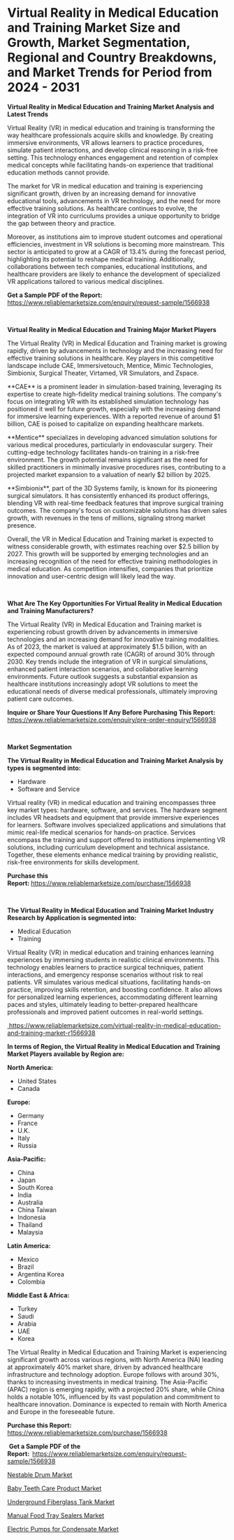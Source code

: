 <p><h1>Virtual Reality in Medical Education and Training Market Size and Growth, Market Segmentation, Regional and Country Breakdowns, and Market Trends for Period from 2024 -  2031</h1></p><p><strong>Virtual Reality in Medical Education and Training Market Analysis and Latest Trends</strong></p>
<p><p>Virtual Reality (VR) in medical education and training is transforming the way healthcare professionals acquire skills and knowledge. By creating immersive environments, VR allows learners to practice procedures, simulate patient interactions, and develop clinical reasoning in a risk-free setting. This technology enhances engagement and retention of complex medical concepts while facilitating hands-on experience that traditional education methods cannot provide.</p><p>The market for VR in medical education and training is experiencing significant growth, driven by an increasing demand for innovative educational tools, advancements in VR technology, and the need for more effective training solutions. As healthcare continues to evolve, the integration of VR into curriculums provides a unique opportunity to bridge the gap between theory and practice. </p><p>Moreover, as institutions aim to improve student outcomes and operational efficiencies, investment in VR solutions is becoming more mainstream. This sector is anticipated to grow at a CAGR of 13.4% during the forecast period, highlighting its potential to reshape medical training. Additionally, collaborations between tech companies, educational institutions, and healthcare providers are likely to enhance the development of specialized VR applications tailored to various medical disciplines.</p></p>
<p><strong>Get a Sample PDF of the Report:&nbsp;</strong> <a href="https://www.reliablemarketsize.com/enquiry/request-sample/1566938">https://www.reliablemarketsize.com/enquiry/request-sample/1566938</a></p>
<p>&nbsp;</p>
<p><strong>Virtual Reality in Medical Education and Training Major Market Players</strong></p>
<p><p>The Virtual Reality (VR) in Medical Education and Training market is growing rapidly, driven by advancements in technology and the increasing need for effective training solutions in healthcare. Key players in this competitive landscape include CAE, Immersivetouch, Mentice, Mimic Technologies, Simbionix, Surgical Theater, Virtamed, VR Simulators, and Zspace.</p><p>**CAE** is a prominent leader in simulation-based training, leveraging its expertise to create high-fidelity medical training solutions. The company's focus on integrating VR with its established simulation technology has positioned it well for future growth, especially with the increasing demand for immersive learning experiences. With a reported revenue of around $1 billion, CAE is poised to capitalize on expanding healthcare markets.</p><p>**Mentice** specializes in developing advanced simulation solutions for various medical procedures, particularly in endovascular surgery. Their cutting-edge technology facilitates hands-on training in a risk-free environment. The growth potential remains significant as the need for skilled practitioners in minimally invasive procedures rises, contributing to a projected market expansion to a valuation of nearly $2 billion by 2025.</p><p>**Simbionix**, part of the 3D Systems family, is known for its pioneering surgical simulators. It has consistently enhanced its product offerings, blending VR with real-time feedback features that improve surgical training outcomes. The company's focus on customizable solutions has driven sales growth, with revenues in the tens of millions, signaling strong market presence.</p><p>Overall, the VR in Medical Education and Training market is expected to witness considerable growth, with estimates reaching over $2.5 billion by 2027. This growth will be supported by emerging technologies and an increasing recognition of the need for effective training methodologies in medical education. As competition intensifies, companies that prioritize innovation and user-centric design will likely lead the way.</p></p>
<p>&nbsp;</p>
<p><strong>What Are The Key Opportunities For Virtual Reality in Medical Education and Training Manufacturers?</strong></p>
<p><p>The Virtual Reality (VR) in Medical Education and Training market is experiencing robust growth driven by advancements in immersive technologies and an increasing demand for innovative training modalities. As of 2023, the market is valued at approximately $1.5 billion, with an expected compound annual growth rate (CAGR) of around 30% through 2030. Key trends include the integration of VR in surgical simulations, enhanced patient interaction scenarios, and collaborative learning environments. Future outlook suggests a substantial expansion as healthcare institutions increasingly adopt VR solutions to meet the educational needs of diverse medical professionals, ultimately improving patient care outcomes.</p></p>
<p><strong>Inquire or Share Your Questions If Any Before Purchasing This Report:</strong> <a href="https://www.reliablemarketsize.com/enquiry/pre-order-enquiry/1566938">https://www.reliablemarketsize.com/enquiry/pre-order-enquiry/1566938</a></p>
<p>&nbsp;</p>
<p><strong>Market Segmentation</strong></p>
<p><strong>The Virtual Reality in Medical Education and Training Market Analysis by types is segmented into:</strong></p>
<p><ul><li>Hardware</li><li>Software and Service</li></ul></p>
<p><p>Virtual reality (VR) in medical education and training encompasses three key market types: hardware, software, and services. The hardware segment includes VR headsets and equipment that provide immersive experiences for learners. Software involves specialized applications and simulations that mimic real-life medical scenarios for hands-on practice. Services encompass the training and support offered to institutions implementing VR solutions, including curriculum development and technical assistance. Together, these elements enhance medical training by providing realistic, risk-free environments for skills development.</p></p>
<p><strong>Purchase this Report:&nbsp;</strong><a href="https://www.reliablemarketsize.com/purchase/1566938">https://www.reliablemarketsize.com/purchase/1566938</a></p>
<p>&nbsp;</p>
<p><strong>The Virtual Reality in Medical Education and Training Market Industry Research by Application is segmented into:</strong></p>
<p><ul><li>Medical Education</li><li>Training</li></ul></p>
<p><p>Virtual Reality (VR) in medical education and training enhances learning experiences by immersing students in realistic clinical environments. This technology enables learners to practice surgical techniques, patient interactions, and emergency response scenarios without risk to real patients. VR simulates various medical situations, facilitating hands-on practice, improving skills retention, and boosting confidence. It also allows for personalized learning experiences, accommodating different learning paces and styles, ultimately leading to better-prepared healthcare professionals and improved patient outcomes in real-world settings.</p></p>
<p><a href="https://www.reliablemarketsize.com/virtual-reality-in-medical-education-and-training-market-r1566938">&nbsp;https://www.reliablemarketsize.com/virtual-reality-in-medical-education-and-training-market-r1566938</a></p>
<p><strong>In terms of Region, the Virtual Reality in Medical Education and Training Market Players available by Region are:</strong></p>
<p>
    <p> <strong> North America: </strong>
        <ul>
            <li>United States</li>
            <li>Canada</li>
        </ul>
        </p> 
    <p> <strong> Europe: </strong>
        <ul>
            <li>Germany</li>
            <li>France</li>
            <li>U.K.</li>
            <li>Italy</li>
            <li>Russia</li>
        </ul>
        </p> 
    <p> <strong> Asia-Pacific: </strong>
        <ul>
            <li>China</li>
            <li>Japan</li>
            <li>South Korea</li>
            <li>India</li>
            <li>Australia</li>
            <li>China Taiwan</li>
            <li>Indonesia</li>
            <li>Thailand</li>
            <li>Malaysia</li>
        </ul>
        </p> 
    <p> <strong> Latin America: </strong>
        <ul>
            <li>Mexico</li>
            <li>Brazil</li>
            <li>Argentina Korea</li>
            <li>Colombia</li>
        </ul>
        </p> 
    <p> <strong> Middle East & Africa: </strong>
        <ul>
            <li>Turkey</li>
            <li>Saudi</li>
            <li>Arabia</li>
            <li>UAE</li>
            <li>Korea</li>
        </ul>
    </p>
    </p>
<p><p>The Virtual Reality in Medical Education and Training Market is experiencing significant growth across various regions, with North America (NA) leading at approximately 40% market share, driven by advanced healthcare infrastructure and technology adoption. Europe follows with around 30%, thanks to increasing investments in medical training. The Asia-Pacific (APAC) region is emerging rapidly, with a projected 20% share, while China holds a notable 10%, influenced by its vast population and commitment to healthcare innovation. Dominance is expected to remain with North America and Europe in the foreseeable future.</p></p>
<p><strong>Purchase this Report: </strong><a href="https://www.reliablemarketsize.com/purchase/1566938">https://www.reliablemarketsize.com/purchase/1566938</a></p>
<p>&nbsp;<strong>Get a Sample PDF of the Report:&nbsp;&nbsp;</strong><a href="https://www.reliablemarketsize.com/enquiry/request-sample/1566938">https://www.reliablemarketsize.com/enquiry/request-sample/1566938</a></p>
<p><strong></strong></p>
<p><p><a href="https://issuu.com/reportprime-2/docs/nestable-drum-market-size-2030.pptx_bbc512da062e13">Nestable Drum Market</a></p><p><a href="https://issuu.com/reportprime-2/docs/baby-teeth-care-product-market-size_aec79acd28e7d7">Baby Teeth Care Product Market</a></p><p><a href="https://www.linkedin.com/pulse/strategic-market-insights-navigating-global-underground-fiberglass-tstgf?trackingId=upHXOV7nSE%2BJn8RSJey6oQ%3D%3D">Underground Fiberglass Tank Market</a></p><p><a href="https://medium.com/@joesphconley89/global-manual-food-tray-sealers-market-focus-on-product-type-small-large-end-user-and-region-5d6ad9192b7b">Manual Food Tray Sealers Market</a></p><p><a href="https://medium.com/@joesphconley89/future-of-innovation-global-electric-pumps-for-condensate-market-growth-and-opportunities-2024-6975b3785521?postPublishedType=repub">Electric Pumps for Condensate Market</a></p></p>
